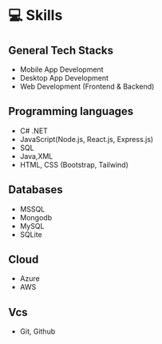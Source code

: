 # 💻 Skills

## General Tech Stacks
- Mobile App Development
- Desktop App Development
- Web Development (Frontend & Backend)

## Programming languages
- C# .NET
- JavaScript(Node.js, React.js, Express.js)
- SQL
- Java,XML
- HTML, CSS (Bootstrap, Tailwind)

## Databases
- MSSQL
- Mongodb
- MySQL
- SQLite

## Cloud
- Azure
- AWS

## Vcs
- Git, Github
